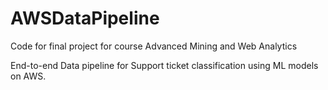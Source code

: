 # AWSDataPipeline
Code for final project for course Advanced Mining and Web Analytics 

End-to-end Data pipeline for Support ticket classification using ML models on AWS.
